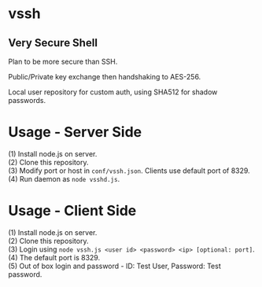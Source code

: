 # vssh
Very Secure Shell
---------

Plan to be more secure than SSH.

Public/Private key exchange then handshaking to AES-256.

Local user repository for custom auth, using SHA512 for shadow passwords.

# Usage - Server Side
(1) Install node.js on server.  
(2) Clone this repository.  
(3) Modify port or host in `conf/vssh.json`. Clients use default port of 8329.  
(4) Run daemon as `node vsshd.js`.  

# Usage - Client Side
(1) Install node.js on server.  
(2) Clone this repository.  
(3) Login using `node vssh.js <user id> <password> <ip> [optional: port]`.
(4) The default port is 8329.  
(5) Out of box login and password - ID: Test User, Password: Test password.
